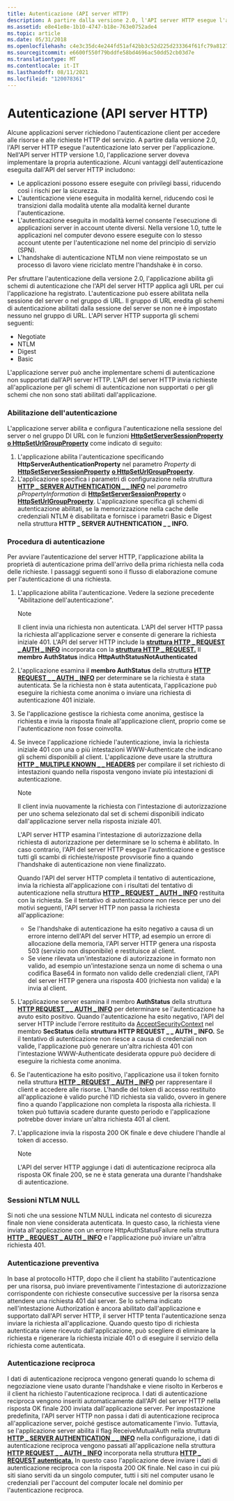 ```yaml
---
title: Autenticazione (API server HTTP)
description: A partire dalla versione 2.0, l'API server HTTP esegue l'autenticazione lato server per l'applicazione.
ms.assetid: e8e41e8e-1b10-4747-b18e-763e0752ade4
ms.topic: article
ms.date: 05/31/2018
ms.openlocfilehash: c4e3c35dc4e244fd51af42bb3c52d225d233364f61fc79a8127ef450e84016fe
ms.sourcegitcommit: e6600f550f79bddfe58bd4696ac50dd52cb03d7e
ms.translationtype: MT
ms.contentlocale: it-IT
ms.lasthandoff: 08/11/2021
ms.locfileid: "120078361"
---
```

# <a name="authentication-http-server-api"></a>Autenticazione (API server HTTP)

Alcune applicazioni server richiedono l'autenticazione client per accedere alle risorse e alle richieste HTTP del servizio. A partire dalla versione 2.0, l'API server HTTP esegue l'autenticazione lato server per l'applicazione. Nell'API server HTTP versione 1.0, l'applicazione server doveva implementare la propria autenticazione. Alcuni vantaggi dell'autenticazione eseguita dall'API del server HTTP includono:

-   Le applicazioni possono essere eseguite con privilegi bassi, riducendo così i rischi per la sicurezza.
-   L'autenticazione viene eseguita in modalità kernel, riducendo così le transizioni dalla modalità utente alla modalità kernel durante l'autenticazione.
-   L'autenticazione eseguita in modalità kernel consente l'esecuzione di applicazioni server in account utente diversi. Nella versione 1.0, tutte le applicazioni nel computer devono essere eseguite con lo stesso account utente per l'autenticazione nel nome del principio di servizio (SPN).
-   L'handshake di autenticazione NTLM non viene reimpostato se un processo di lavoro viene riciclato mentre l'handshake è in corso.

Per sfruttare l'autenticazione della versione 2.0, l'applicazione abilita gli schemi di autenticazione che l'API del server HTTP applica agli URL per cui l'applicazione ha registrato. L'autenticazione può essere abilitata nella sessione del server o nel gruppo di URL. Il gruppo di URL eredita gli schemi di autenticazione abilitati dalla sessione del server se non ne è impostato nessuno nel gruppo di URL. L'API server HTTP supporta gli schemi seguenti:

-   Negotiate
-   NTLM
-   Digest
-   Basic

L'applicazione server può anche implementare schemi di autenticazione non supportati dall'API server HTTP. L'API del server HTTP invia richieste all'applicazione per gli schemi di autenticazione non supportati o per gli schemi che non sono stati abilitati dall'applicazione.

### <a name="enabling-authentication"></a>Abilitazione dell'autenticazione

L'applicazione server abilita e configura l'autenticazione nella sessione del server o nel gruppo DI URL con le funzioni [**HttpSetServerSessionProperty**](/windows/desktop/api/Http/nf-http-httpsetserversessionproperty) [**o HttpSetUrlGroupProperty**](/windows/desktop/api/Http/nf-http-httpseturlgroupproperty) come indicato di seguito:

1.  L'applicazione abilita l'autenticazione specificando **HttpServerAuthenticationProperty** nel parametro *Property* di [**HttpSetServerSessionProperty**](/windows/desktop/api/Http/nf-http-httpsetserversessionproperty) [**o HttpSetUrlGroupProperty**](/windows/desktop/api/Http/nf-http-httpseturlgroupproperty).
2.  L'applicazione specifica i parametri di configurazione nella struttura [**HTTP \_ SERVER AUTHENTICATION \_ \_ INFO**](/windows/desktop/api/Http/ns-http-http_server_authentication_info) nel *parametro pPropertyInformation* di [**HttpSetServerSessionProperty**](/windows/desktop/api/Http/nf-http-httpsetserversessionproperty) o [**HttpSetUrlGroupProperty**](/windows/desktop/api/Http/nf-http-httpseturlgroupproperty). L'applicazione specifica gli schemi di autenticazione abilitati, se la memorizzazione nella cache delle credenziali NTLM è disabilitata e fornisce i parametri Basic e Digest nella struttura **HTTP \_ SERVER AUTHENTICATION \_ \_ INFO.**

### <a name="authentication-procedure"></a>Procedura di autenticazione

Per avviare l'autenticazione del server HTTP, l'applicazione abilita la proprietà di autenticazione prima dell'arrivo della prima richiesta nella coda delle richieste. I passaggi seguenti sono il flusso di elaborazione comune per l'autenticazione di una richiesta.

1.  L'applicazione abilita l'autenticazione. Vedere la sezione precedente "Abilitazione dell'autenticazione".
    > [!Note]  
    > Il client invia una richiesta non autenticata. L'API del server HTTP passa la richiesta all'applicazione server e consente di generare la richiesta iniziale 401. L'API del server HTTP include la [**struttura HTTP \_ REQUEST \_ AUTH \_ INFO**](/windows/desktop/api/Http/ns-http-http_request_auth_info) incorporata con la [**struttura HTTP \_ REQUEST.**](/previous-versions/windows/desktop/legacy/aa364545(v=vs.85)) Il **membro AuthStatus** indica **HttpAuthStatusNotAuthenticated**

     

2.  L'applicazione esamina il **membro AuthStatus** della struttura [**HTTP REQUEST \_ \_ AUTH \_ INFO**](/windows/desktop/api/Http/ns-http-http_request_auth_info) per determinare se la richiesta è stata autenticata. Se la richiesta non è stata autenticata, l'applicazione può eseguire la richiesta come anonima o inviare una richiesta di autenticazione 401 iniziale.
3.  Se l'applicazione gestisce la richiesta come anonima, gestisce la richiesta e invia la risposta finale all'applicazione client, proprio come se l'autenticazione non fosse coinvolta.
4.  Se invece l'applicazione richiede l'autenticazione, invia la richiesta iniziale 401 con una o più intestazioni WWW-Authenticate che indicano gli schemi disponibili al client. L'applicazione deve usare la struttura [**HTTP \_ MULTIPLE KNOWN \_ \_ HEADERS**](/windows/desktop/api/Http/ns-http-http_multiple_known_headers) per compilare il set richiesto di intestazioni quando nella risposta vengono inviate più intestazioni di autenticazione.
    > [!Note]
    >
    > Il client invia nuovamente la richiesta con l'intestazione di autorizzazione per uno schema selezionato dal set di schemi disponibili indicato dall'applicazione server nella risposta iniziale 401.
    >
    > L'API server HTTP esamina l'intestazione di autorizzazione della richiesta di autorizzazione per determinare se lo schema è abilitato. In caso contrario, l'API del server HTTP esegue l'autenticazione e gestisce tutti gli scambi di richieste/risposte provvisorie fino a quando l'handshake di autenticazione non viene finalizzato.
    >
    > Quando l'API del server HTTP completa il tentativo di autenticazione, invia la richiesta all'applicazione con i risultati del tentativo di autenticazione nella struttura [**HTTP \_ REQUEST \_ AUTH \_ INFO**](/windows/desktop/api/Http/ns-http-http_request_auth_info) restituita con la richiesta. Se il tentativo di autenticazione non riesce per uno dei motivi seguenti, l'API server HTTP non passa la richiesta all'applicazione:
    >
    > -   Se l'handshake di autenticazione ha esito negativo a causa di un errore interno dell'API del server HTTP, ad esempio un errore di allocazione della memoria, l'API server HTTP genera una risposta 503 (servizio non disponibile) e restituisce al client.
    > -   Se viene rilevata un'intestazione di autorizzazione in formato non valido, ad esempio un'intestazione senza un nome di schema o una codifica Base64 in formato non valido delle credenziali client, l'API del server HTTP genera una risposta 400 (richiesta non valida) e la invia al client.

     

5.  L'applicazione server esamina il membro **AuthStatus** della struttura [**HTTP REQUEST \_ \_ AUTH \_ INFO**](/windows/desktop/api/Http/ns-http-http_request_auth_info) per determinare se l'autenticazione ha avuto esito positivo. Quando l'autenticazione ha esito negativo, l'API del server HTTP include l'errore restituito da [AcceptSecurityContext](/previous-versions/windows/embedded/ms937012(v=msdn.10)) nel membro **SecStatus** della **struttura HTTP REQUEST \_ \_ AUTH \_ INFO.** Se il tentativo di autenticazione non riesce a causa di credenziali non valide, l'applicazione può generare un'altra richiesta 401 con l'intestazione WWW-Authenticate desiderata oppure può decidere di eseguire la richiesta come anonima.
6.  Se l'autenticazione ha esito positivo, l'applicazione usa il token fornito nella struttura [**HTTP \_ REQUEST \_ AUTH \_ INFO**](/windows/desktop/api/Http/ns-http-http_request_auth_info) per rappresentare il client e accedere alle risorse. L'handle del token di accesso restituito all'applicazione è valido purché l'ID richiesta sia valido, ovvero in genere fino a quando l'applicazione non completa la risposta alla richiesta. Il token può tuttavia scadere durante questo periodo e l'applicazione potrebbe dover inviare un'altra richiesta 401 al client.
7.  L'applicazione invia la risposta 200 OK finale e deve chiudere l'handle al token di accesso.
    > [!Note]  
    > L'API del server HTTP aggiunge i dati di autenticazione reciproca alla risposta OK finale 200, se ne è stata generata una durante l'handshake di autenticazione.

     

### <a name="ntlm-null-sessions"></a>Sessioni NTLM NULL

Si noti che una sessione NTLM NULL indicata nel contesto di sicurezza finale non viene considerata autenticata. In questo caso, la richiesta viene inviata all'applicazione con un errore HttpAuthStatusFailure nella struttura [**HTTP \_ REQUEST \_ AUTH \_ INFO**](/windows/desktop/api/Http/ns-http-http_request_auth_info) e l'applicazione può inviare un'altra richiesta 401.

### <a name="preemptive-authentication"></a>Autenticazione preventiva

In base al protocollo HTTP, dopo che il client ha stabilito l'autenticazione per una risorsa, può inviare preventivamente l'intestazione di autorizzazione corrispondente con richieste consecutive successive per la risorsa senza attendere una richiesta 401 dal server. Se lo schema indicato nell'intestazione Authorization è ancora abilitato dall'applicazione e supportato dall'API server HTTP, il server HTTP tenta l'autenticazione senza inviare la richiesta all'applicazione. Quando questo tipo di richiesta autenticata viene ricevuto dall'applicazione, può scegliere di eliminare la richiesta e rigenerare la richiesta iniziale 401 o di eseguire il servizio della richiesta come autenticata.

### <a name="mutual-authentication"></a>Autenticazione reciproca

I dati di autenticazione reciproca vengono generati quando lo schema di negoziazione viene usato durante l'handshake e viene risolto in Kerberos e il client ha richiesto l'autenticazione reciproca. I dati di autenticazione reciproca vengono inseriti automaticamente dall'API del server HTTP nella risposta OK finale 200 inviata dall'applicazione server. Per impostazione predefinita, l'API server HTTP non passa i dati di autenticazione reciproca all'applicazione server, poiché gestisce automaticamente l'invio. Tuttavia, se l'applicazione server abilita il flag ReceiveMutualAuth nella struttura [**HTTP \_ SERVER AUTHENTICATION \_ \_ INFO**](/windows/desktop/api/Http/ns-http-http_server_authentication_info) nella configurazione, i dati di autenticazione reciproca vengono passati all'applicazione nella struttura [**HTTP REQUEST \_ \_ AUTH \_ INFO**](/windows/desktop/api/Http/ns-http-http_request_auth_info) incorporata nella struttura [**HTTP \_ REQUEST autenticata.**](/previous-versions/windows/desktop/legacy/aa364545(v=vs.85)) In questo caso l'applicazione deve inviare i dati di autenticazione reciproca con la risposta 200 OK finale. Nel caso in cui più siti siano serviti da un singolo computer, tutti i siti nel computer usano le credenziali per l'account del computer locale nel dominio per l'autenticazione reciproca.

 

 
